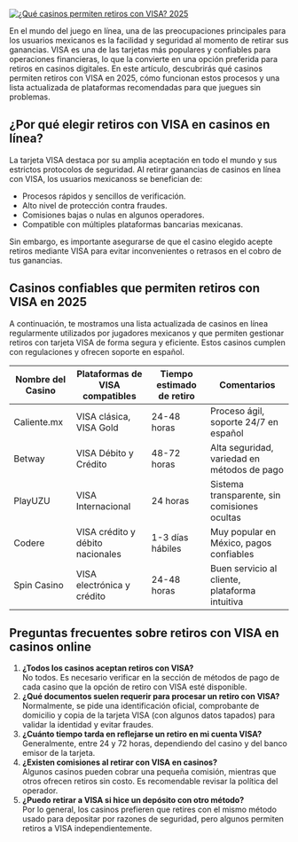 [![¿Qué casinos permiten retiros con VISA? 2025](https://123-caf.pages.dev/gitsignup.png)](https://vrmoo.ru/Bt82HjjY)

<p>En el mundo del juego en línea, una de las preocupaciones principales para los usuarios mexicanos es la facilidad y seguridad al momento de retirar sus ganancias. VISA es una de las tarjetas más populares y confiables para operaciones financieras, lo que la convierte en una opción preferida para retiros en casinos digitales. En este artículo, descubrirás qué casinos permiten retiros con VISA en 2025, cómo funcionan estos procesos y una lista actualizada de plataformas recomendadas para que juegues sin problemas.</p>  <h2>¿Por qué elegir retiros con VISA en casinos en línea?</h2> <p>La tarjeta VISA destaca por su amplia aceptación en todo el mundo y sus estrictos protocolos de seguridad. Al retirar ganancias de casinos en línea con VISA, los usuarios mexicanoss se benefician de:</p> <ul> <li>Procesos rápidos y sencillos de verificación.</li> <li>Alto nivel de protección contra fraudes.</li> <li>Comisiones bajas o nulas en algunos operadores.</li> <li>Compatible con múltiples plataformas bancarias mexicanas.</li> </ul> <p>Sin embargo, es importante asegurarse de que el casino elegido acepte retiros mediante VISA para evitar inconvenientes o retrasos en el cobro de tus ganancias.</p>  <h2>Casinos confiables que permiten retiros con VISA en 2025</h2> <p>A continuación, te mostramos una lista actualizada de casinos en línea regularmente utilizados por jugadores mexicanos y que permiten gestionar retiros con tarjeta VISA de forma segura y eficiente. Estos casinos cumplen con regulaciones y ofrecen soporte en español.</p>  <table> <thead> <tr> <th>Nombre del Casino</th> <th>Plataformas de VISA compatibles</th> <th>Tiempo estimado de retiro</th> <th>Comentarios</th> </tr> </thead> <tbody> <tr> <td>Caliente.mx</td> <td>VISA clásica, VISA Gold</td> <td>24-48 horas</td> <td>Proceso ágil, soporte 24/7 en español</td> </tr> <tr> <td>Betway</td> <td>VISA Débito y Crédito</td> <td>48-72 horas</td> <td>Alta seguridad, variedad en métodos de pago</td> </tr> <tr> <td>PlayUZU</td> <td>VISA Internacional</td> <td>24 horas</td> <td>Sistema transparente, sin comisiones ocultas</td> </tr> <tr> <td>Codere</td> <td>VISA crédito y débito nacionales</td> <td>1-3 días hábiles</td> <td>Muy popular en México, pagos confiables</td> </tr> <tr> <td>Spin Casino</td> <td>VISA electrónica y crédito</td> <td>24-48 horas</td> <td>Buen servicio al cliente, plataforma intuitiva</td> </tr> </tbody> </table>  <h2>Preguntas frecuentes sobre retiros con VISA en casinos online</h2> <ol> <li><strong>¿Todos los casinos aceptan retiros con VISA?</strong><br> No todos. Es necesario verificar en la sección de métodos de pago de cada casino que la opción de retiro con VISA esté disponible.</li> <li><strong>¿Qué documentos suelen requerir para procesar un retiro con VISA?</strong><br> Normalmente, se pide una identificación oficial, comprobante de domicilio y copia de la tarjeta VISA (con algunos datos tapados) para validar la identidad y evitar fraudes.</li> <li><strong>¿Cuánto tiempo tarda en reflejarse un retiro en mi cuenta VISA?</strong><br> Generalmente, entre 24 y 72 horas, dependiendo del casino y del banco emisor de la tarjeta.</li> <li><strong>¿Existen comisiones al retirar con VISA en casinos?</strong><br> Algunos casinos pueden cobrar una pequeña comisión, mientras que otros ofrecen retiros sin costo. Es recomendable revisar la política del operador.</li> <li><strong>¿Puedo retirar a VISA si hice un depósito con otro método?</strong><br> Por lo general, los casinos prefieren que retires con el mismo método usado para depositar por razones de seguridad, pero algunos permiten retiros a VISA independientemente.</li> </ol>